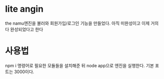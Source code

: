 # lite angin
the namu엔진을 불러와 회원가입/로그인 기능을 만들었다.
아직 미완성이고 이제 거의다 완성되었다고 한다
# 사용법
npm i 명령어로 필요한 모듈들을 설치해준 뒤 node app으로 엔진을 실행한다. 기본 포트는 3000이다.
